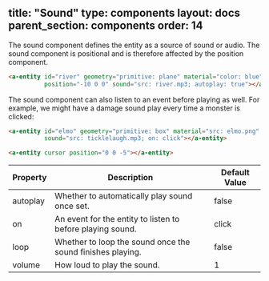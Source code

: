 title: "Sound"
type: components
layout: docs
parent_section: components
order: 14
---

The sound component defines the entity as a source of sound or audio. The sound
component is positional and is therefore affected by the position component.

```html
<a-entity id="river" geometry="primitive: plane" material="color: blue"
          position="-10 0 0" sound="src: river.mp3; autoplay: true"></a-entity>
```

The sound component can also listen to an event before playing as well. For
example, we might have a damage sound play every time a monster is clicked:

```html
<a-entity id="elmo" geometry="primitive: box" material="src: elmo.png"
          sound="src: ticklelaugh.mp3; on: click"></a-entity>

<a-entity cursor position="0 0 -5"></a-entity>
```

| Property  | Description                                                     | Default Value |
|-----------|-----------------------------------------------------------------|---------------|
| autoplay  | Whether to automatically play sound once set.                   | false         |
| on        | An event for the entity to listen to before playing sound.      | click         |
| loop      | Whether to loop the sound once the sound finishes playing.      | false         |
| volume    | How loud to play the sound.                                     | 1             |
